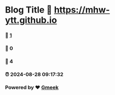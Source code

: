 # Blog Title :link: https://mhw-ytt.github.io 
### :page_facing_up: [1](https://mhw-ytt.github.io/tag.html) 
### :speech_balloon: 0 
### :hibiscus: 4 
### :alarm_clock: 2024-08-28 09:17:32 
### Powered by :heart: [Gmeek](https://github.com/Meekdai/Gmeek)
